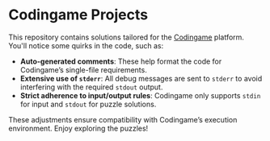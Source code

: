 # Codingame Projects

This repository contains solutions tailored for the [Codingame](https://www.codingame.com/) platform. You'll notice some quirks in the code, such as:

- **Auto-generated comments**: These help format the code for Codingame’s single-file requirements.
- **Extensive use of `stderr`**: All debug messages are sent to `stderr` to avoid interfering with the required `stdout` output.
- **Strict adherence to input/output rules**: Codingame only supports `stdin` for input and `stdout` for puzzle solutions.

These adjustments ensure compatibility with Codingame’s execution environment. Enjoy exploring the puzzles!
